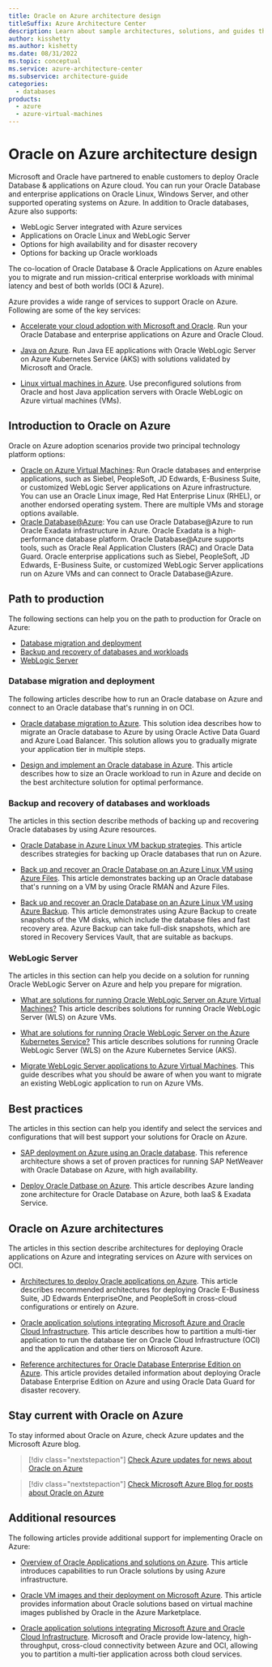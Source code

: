 ```yaml
---
title: Oracle on Azure architecture design
titleSuffix: Azure Architecture Center
description: Learn about sample architectures, solutions, and guides that can help you explore Oracle workloads on Azure.
author: kisshetty
ms.author: kishetty
ms.date: 08/31/2022
ms.topic: conceptual
ms.service: azure-architecture-center
ms.subservice: architecture-guide
categories:
  - databases
products:
  - azure
  - azure-virtual-machines
---
```


# Oracle on Azure architecture design

Microsoft and Oracle have partnered to enable customers to deploy Oracle Database & applications on Azure cloud. You can run your Oracle Database and enterprise applications on Oracle Linux, Windows Server, and other supported operating systems on Azure. In addition to Oracle databases, Azure also supports:

- WebLogic Server integrated with Azure services
- Applications on Oracle Linux and WebLogic Server
- Options for high availability and for disaster recovery
- Options for backing up Oracle workloads

The co-location of Oracle Database & Oracle Applications on Azure enables you to migrate and run mission-critical enterprise workloads with minimal latency and best of both worlds (OCI & Azure).

Azure provides a wide range of services to support Oracle on Azure. Following are some of the key services:

- [Accelerate your cloud adoption with Microsoft and Oracle](https://azure.microsoft.com/solutions/oracle/). Run your Oracle Database and enterprise applications on Azure and Oracle Cloud.

- [Java on Azure](https://azure.microsoft.com/resources/developers/java/). Run Java EE applications with Oracle WebLogic Server on Azure Kubernetes Service (AKS) with solutions validated by Microsoft and Oracle.

- [Linux virtual machines in Azure](https://azure.microsoft.com/services/virtual-machines/linux/#overview). Use preconfigured solutions from Oracle and host Java application servers with Oracle WebLogic on Azure virtual machines (VMs).

## Introduction to Oracle on Azure
Oracle on Azure adoption scenarios provide two principal technology platform options:
- [Oracle on Azure Virtual Machines](https://learn.microsoft.com/en-us/azure/virtual-machines/workloads/oracle/): Run Oracle databases and enterprise applications, such as Siebel, PeopleSoft, JD Edwards, E-Business Suite, or customized WebLogic Server applications on Azure infrastructure. You can use an Oracle Linux image, Red Hat Enterprise Linux (RHEL), or another endorsed operating system. There are multiple VMs and storage options available.
-	[Oracle Database@Azure](https://learn.microsoft.com/en-us/azure/oracle/oracle-db/oracle-database-what-is-new): You can use Oracle Database@Azure to run Oracle Exadata infrastructure in Azure. Oracle Exadata is a high-performance database platform. Oracle Database@Azure supports tools, such as Oracle Real Application Clusters (RAC) and Oracle Data Guard. Oracle enterprise applications such as Siebel, PeopleSoft, JD Edwards, E-Business Suite, or customized WebLogic Server applications run on Azure VMs and can connect to Oracle Database@Azure.

## Path to production

The following sections can help you on the path to production for Oracle on Azure:

- [Database migration and deployment](#database-migration-and-deployment)
- [Backup and recovery of databases and workloads](#backup-and-recovery-of-databases-and-workloads)
- [WebLogic Server](#weblogic-server)

### Database migration and deployment

The following articles describe how to run an Oracle database on Azure and connect to an Oracle database that's running in on OCI.

- [Oracle database migration to Azure](./reference-architecture-for-oracle-database-migration-to-azure.yml). This solution idea describes how to migrate an Oracle database to Azure by using Oracle Active Data Guard and Azure Load Balancer. This solution allows you to gradually migrate your application tier in multiple steps.

- [Design and implement an Oracle database in Azure](/azure/virtual-machines/workloads/oracle/oracle-design). This article describes how to size an Oracle workload to run in Azure and decide on the best architecture solution for optimal performance.

### Backup and recovery of databases and workloads

The articles in this section describe methods of backing up and recovering Oracle databases by using Azure resources.

- [Oracle Database in Azure Linux VM backup strategies](/azure/virtual-machines/workloads/oracle/oracle-database-backup-strategies). This article describes strategies for backing up Oracle databases that run on Azure.

- [Back up and recover an Oracle Database on an Azure Linux VM using Azure Files](/azure/virtual-machines/workloads/oracle/oracle-database-backup-azure-storage). This article demonstrates backing up an Oracle database that's running on a VM by using Oracle RMAN and Azure Files.

- [Back up and recover an Oracle Database on an Azure Linux VM using Azure Backup](/azure/virtual-machines/workloads/oracle/oracle-database-backup-azure-backup). This article demonstrates using Azure Backup to create snapshots of the VM disks, which include the database files and fast recovery area. Azure Backup can take full-disk snapshots, which are stored in Recovery Services Vault, that are suitable as backups.

### WebLogic Server

The articles in this section can help you decide on a solution for running Oracle WebLogic Server on Azure and help you prepare for migration.

- [What are solutions for running Oracle WebLogic Server on Azure Virtual Machines?](/azure/virtual-machines/workloads/oracle/oracle-weblogic) This article describes solutions for running Oracle WebLogic Server (WLS) on Azure VMs.

- [What are solutions for running Oracle WebLogic Server on the Azure Kubernetes Service?](/azure/virtual-machines/workloads/oracle/weblogic-aks) This article describes solutions for running Oracle WebLogic Server (WLS) on the Azure Kubernetes Service (AKS).

- [Migrate WebLogic Server applications to Azure Virtual Machines](/azure/developer/java/migration/migrate-weblogic-to-virtual-machines). This guide describes what you should be aware of when you want to migrate an existing WebLogic application to run on Azure VMs.

## Best practices

The articles in this section can help you identify and select the services and configurations that will best support your solutions for Oracle on Azure.

- [SAP deployment on Azure using an Oracle database](../../example-scenario/apps/sap-production.yml). This reference architecture shows a set of proven practices for running SAP NetWeaver with Oracle Database on Azure, with high availability.

- [Deploy Oracle Datbase on Azure](https://learn.microsoft.com/en-us/azure/cloud-adoption-framework/scenarios/oracle-iaas/). This article describes Azure landing zone architecture for Oracle Database on Azure, both IaaS & Exadata Service.

## Oracle on Azure architectures

The articles in this section describe architectures for deploying Oracle applications on Azure and integrating services on Azure with services on OCI.

- [Architectures to deploy Oracle applications on Azure](/azure/virtual-machines/workloads/oracle/oracle-oci-applications). This article describes recommended architectures for deploying Oracle E-Business Suite, JD Edwards EnterpriseOne, and PeopleSoft in cross-cloud configurations or entirely on Azure.

- [Oracle application solutions integrating Microsoft Azure and Oracle Cloud Infrastructure](/azure/virtual-machines/workloads/oracle/oracle-oci-overview). This article describes how to partition a multi-tier application to run the database tier on Oracle Cloud Infrastructure (OCI) and the application and other tiers on Microsoft Azure.

- [Reference architectures for Oracle Database Enterprise Edition on Azure](/azure/virtual-machines/workloads/oracle/oracle-reference-architecture). This article provides detailed information about deploying Oracle Database Enterprise Edition on Azure and using Oracle Data Guard for disaster recovery.

## Stay current with Oracle on Azure

To stay informed about Oracle on Azure, check Azure updates and the Microsoft Azure blog.

> [!div class="nextstepaction"]
> [Check Azure updates for news about Oracle on Azure](https://azure.microsoft.com/updates/?query=Oracle)

> [!div class="nextstepaction"]
> [Check Microsoft Azure Blog for posts about Oracle on Azure](https://azure.microsoft.com/search/blog/?q=Oracle)

## Additional resources

The following articles provide additional support for implementing Oracle on Azure:

- [Overview of Oracle Applications and solutions on Azure](/azure/virtual-machines/workloads/oracle/oracle-overview). This article introduces capabilities to run Oracle solutions by using Azure infrastructure.

- [Oracle VM images and their deployment on Microsoft Azure](/azure/virtual-machines/workloads/oracle/oracle-vm-solutions). This article provides information about Oracle solutions based on virtual machine images published by Oracle in the Azure Marketplace.

- [Oracle application solutions integrating Microsoft Azure and Oracle Cloud Infrastructure](/azure/virtual-machines/workloads/oracle/oracle-oci-overview).  Microsoft and Oracle provide low-latency, high-throughput, cross-cloud connectivity between Azure and OCI, allowing you to partition a multi-tier application across both cloud services.

